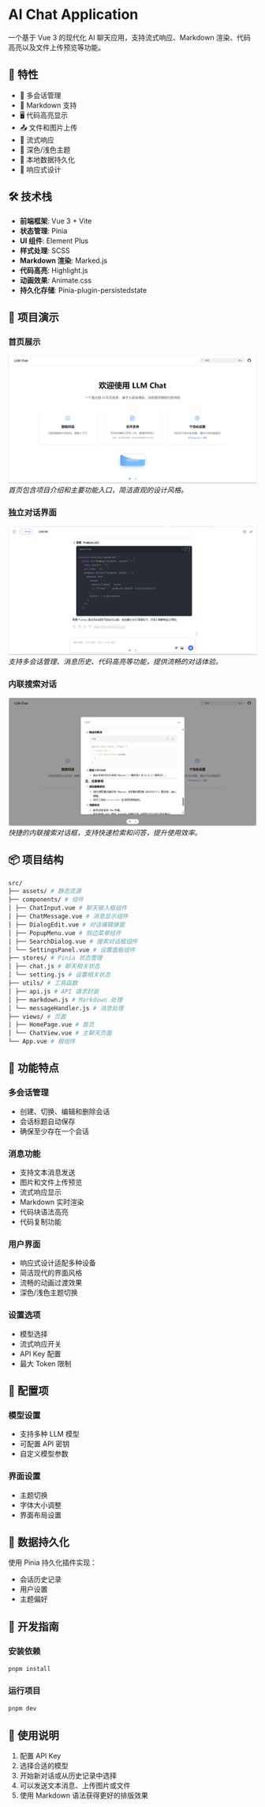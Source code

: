 # AI Chat Application

一个基于 Vue 3 的现代化 AI 聊天应用，支持流式响应、Markdown 渲染、代码高亮以及文件上传预览等功能。


## 🌟 特性

- 💬 多会话管理
- 📝 Markdown 支持
- 🖥️ 代码高亮显示
- 📤 文件和图片上传
- 🌊 流式响应
- 🎨 深色/浅色主题
- 💾 本地数据持久化
- 📱 响应式设计

## 🛠️ 技术栈

- **前端框架**: Vue 3 + Vite
- **状态管理**: Pinia
- **UI 组件**: Element Plus
- **样式处理**: SCSS
- **Markdown 渲染**: Marked.js
- **代码高亮**: Highlight.js
- **动画效果**: Animate.css
- **持久化存储**: Pinia-plugin-persistedstate

## 📸 项目演示

### 首页展示

![首页展示](src/assets/sampels/首页.png)
_首页包含项目介绍和主要功能入口，简洁直观的设计风格。_

### 独立对话界面

![独立对话界面](src/assets/sampels/独立对话框.png)
_支持多会话管理、消息历史、代码高亮等功能，提供流畅的对话体验。_

### 内联搜索对话

![内联搜索对话](src/assets/sampels/内联对话框.png)
_快捷的内联搜索对话框，支持快速检索和问答，提升使用效率。_

## 📦 项目结构

```bash
src/
├── assets/ # 静态资源
├── components/ # 组件
│ ├── ChatInput.vue # 聊天输入框组件
│ ├── ChatMessage.vue # 消息显示组件
│ ├── DialogEdit.vue # 对话编辑弹窗
│ ├── PopupMenu.vue # 侧边菜单组件
│ ├── SearchDialog.vue # 搜索对话框组件
│ └── SettingsPanel.vue # 设置面板组件
├── stores/ # Pinia 状态管理
│ ├── chat.js # 聊天相关状态
│ └── setting.js # 设置相关状态
├── utils/ # 工具函数
│ ├── api.js # API 请求封装
│ ├── markdown.js # Markdown 处理
│ └── messageHandler.js # 消息处理
├── views/ # 页面
│ ├── HomePage.vue # 首页
│ └── ChatView.vue # 主聊天页面
└── App.vue # 根组件
```

## 🚀 功能特点

### 多会话管理

- 创建、切换、编辑和删除会话
- 会话标题自动保存
- 确保至少存在一个会话

### 消息功能

- 支持文本消息发送
- 图片和文件上传预览
- 流式响应显示
- Markdown 实时渲染
- 代码块语法高亮
- 代码复制功能

### 用户界面

- 响应式设计适配多种设备
- 简洁现代的界面风格
- 流畅的动画过渡效果
- 深色/浅色主题切换

### 设置选项

- 模型选择
- 流式响应开关
- API Key 配置
- 最大 Token 限制

## 🔧 配置项

### 模型设置

- 支持多种 LLM 模型
- 可配置 API 密钥
- 自定义模型参数

### 界面设置

- 主题切换
- 字体大小调整
- 界面布局设置

## 💾 数据持久化

使用 Pinia 持久化插件实现：

- 会话历史记录
- 用户设置
- 主题偏好

## 🔨 开发指南

### 安装依赖

```bash
pnpm install
```

### 运行项目

```bash
pnpm dev
```

## 📝 使用说明

1. 配置 API Key
2. 选择合适的模型
3. 开始新对话或从历史记录中选择
4. 可以发送文本消息、上传图片或文件
5. 使用 Markdown 语法获得更好的排版效果
